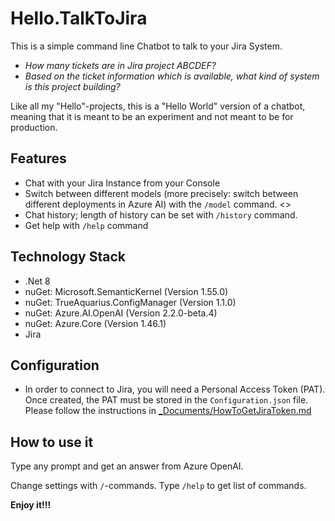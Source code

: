 # Hello.TalkToJira  

This is a simple command line Chatbot to talk to your Jira System.

- <i>How many tickets are in Jira project ABCDEF?</i>
- <i>Based on the ticket information which is available, what kind of system is this project building?</i>

Like all my "Hello"-projects, this is a "Hello World" version of a chatbot, meaning that it is meant to be an experiment and not meant to be for production.

## Features  
- Chat with your Jira Instance from your Console  
- Switch between different models (more precisely: switch between different deployments in Azure AI) with the `/model` command.  <>
- Chat history; length of history can be set with `/history` command.  
- Get help with `/help` command  

## Technology Stack
- .Net 8
- nuGet: Microsoft.SemanticKernel (Version 1.55.0)
- nuGet: TrueAquarius.ConfigManager (Version 1.1.0)
- nuGet: Azure.AI.OpenAI (Version 2.2.0-beta.4)
- nuGet: Azure.Core (Version 1.46.1)
- Jira

## Configuration

- In order to connect to Jira, you will need a Personal Access Token (PAT). Once created, the PAT must be stored in the ```Configuration.json``` file. Please follow the instructions in [_Documents/HowToGetJiraToken.md](./_Documents/HowToGetJiraToken.md)


## How to use it
Type any prompt and get an answer from Azure OpenAI.

Change settings with `/`-commands. Type `/help` to get list of commands.

**Enjoy it!!!**

